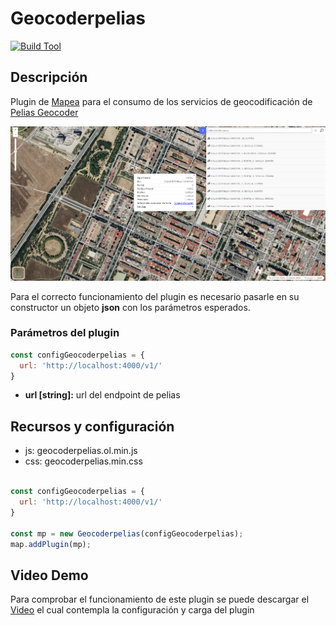 # Geocoderpelias

[![Build Tool](https://img.shields.io/badge/build-Webpack-green.svg)](https://github.com/sigcorporativo-ja/Mapea4-dev-webpack)

## Descripción

 Plugin de [Mapea](https://github.com/sigcorporativo-ja/Mapea4) para el consumo de los servicios de geocodificación de [Pelias Geocoder](https://github.com/pelias)

![Imagen](./images/geocoderpeliasPlugin.png)

Para el correcto funcionamiento del plugin es necesario pasarle en su constructor un objeto **json** con los parámetros esperados.
### Parámetros del plugin

```javascript
const configGeocoderpelias = {
  url: 'http://localhost:4000/v1/'
}
```

- **url [string]:**  url del endpoint de pelias

## Recursos y configuración

- js: geocoderpelias.ol.min.js
- css: geocoderpelias.min.css

```javascript

const configGeocoderpelias = {
  url: 'http://localhost:4000/v1/'
}

const mp = new Geocoderpelias(configGeocoderpelias);
map.addPlugin(mp);
```
<!-- ## Visor Demo
Para comprobar el funcionamiento de este plugin se puede acceder al siguiente enlace [Ejemplo Visor](https://emiliopardo.github.io/mapheader/). -->

## Video Demo

Para comprobar el funcionamiento de este plugin se puede descargar el [Video](https://github.com/emiliopardo/geocoderpelias/blob/main/docs/video/geocoderpelias.mp4?raw=true) el cual contempla la configuración y carga del plugin